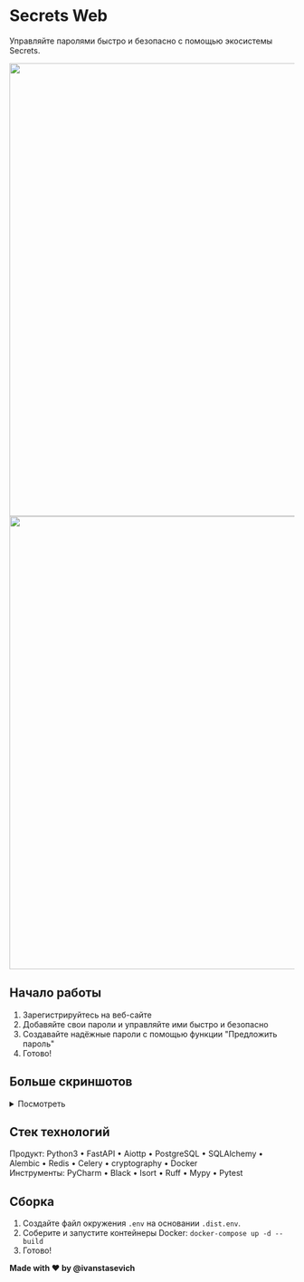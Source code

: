 # Secrets Web

Управляйте паролями быстро и безопасно с помощью экосистемы Secrets.

<img src="https://github.com/everysoftware/secrets/assets/22497421/0a06397e-59de-465b-b768-7481d8d93518" width="800" /> 
<img src="https://github.com/everysoftware/secrets/assets/22497421/6a66af42-1dfe-4ce1-909b-42686cc7d20f" width="800" /> 

## Начало работы
1. Зарегистрируйтесь на веб-сайте
2. Добавяйте свои пароли и управляйте ими быстро и безопасно
3. Создавайте надёжные пароли с помощью функции "Предложить пароль"
4. Готово!

## Больше скриншотов

<details>

<summary>Посмотреть</summary> 

<img src="https://github.com/everysoftware/secrets-bot/assets/22497421/bfa8b444-e5af-4f0b-8e74-5d59d49c690b" width="300" />  
<img src="https://github.com/everysoftware/secrets-bot/assets/22497421/115b336c-bf42-4f62-81b5-4a303b19098e" width="300" />   
<img src="https://github.com/everysoftware/secrets-bot/assets/22497421/ca728311-e476-454d-b8c2-2c6abae96c58" width="300" />  

</details>

## Стек технологий

Продукт: Python3 • FastAPI • Aiottp • PostgreSQL • SQLAlchemy • Alembic • Redis • Celery • cryptography • Docker  
Инструменты: PyCharm • Black • Isort • Ruff • Mypy • Pytest

## Сборка

1. Создайте файл окружения ```.env``` на основании ```.dist.env```. 
2. Соберите и запустите контейнеры Docker: ```docker-compose up -d --build```
3. Готово!


**Made with ❤️ by @ivanstasevich**

